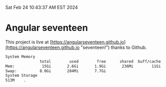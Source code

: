 Sat Feb 24 10:43:37 AM EST 2024

# Angular seventeen


This project is live at [https://angularseventeen.github.io](https://angularseventeen.github.io "seventeen!") thanks to Github.

```bash
System Memory
               total        used        free      shared  buff/cache   available
Mem:            15Gi       2.6Gi       1.9Gi       236Mi        11Gi        12Gi
Swap:          8.0Gi       284Mi       7.7Gi
System Storage
513M	.
```
```bash
